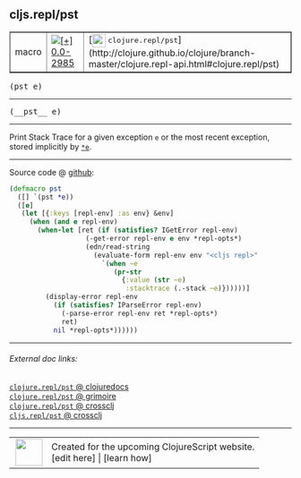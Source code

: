 ## cljs.repl/pst



 <table border="1">
<tr>
<td>macro</td>
<td><a href="https://github.com/cljsinfo/cljs-api-docs/tree/0.0-2985"><img valign="middle" alt="[+] 0.0-2985" title="Added in 0.0-2985" src="https://img.shields.io/badge/+-0.0--2985-lightgrey.svg"></a> </td>
<td>
[<img height="24px" valign="middle" src="http://i.imgur.com/1GjPKvB.png"> <samp>clojure.repl/pst</samp>](http://clojure.github.io/clojure/branch-master/clojure.repl-api.html#clojure.repl/pst)
</td>
</tr>
</table>

<samp>(pst e)</samp><br>

---

 <samp>
(__pst__ e)<br>
</samp>

---

Print Stack Trace for a given exception `e` or the most recent
exception, stored implicitly by [`*e`][doc:cljs.core/*e].

[doc:cljs.core/*e]:../cljs.core/STARe.md

---






Source code @ [github]():

```clj
(defmacro pst
  ([] `(pst *e))
  ([e]
   (let [{:keys [repl-env] :as env} &env]
     (when (and e repl-env)
       (when-let [ret (if (satisfies? IGetError repl-env)
                   (-get-error repl-env e env *repl-opts*)
                   (edn/read-string
                     (evaluate-form repl-env env "<cljs repl>"
                       `(when ~e
                          (pr-str
                            {:value (str ~e)
                             :stacktrace (.-stack ~e)})))))]
         (display-error repl-env
           (if (satisfies? IParseError repl-env)
             (-parse-error repl-env ret *repl-opts*)
             ret)
           nil *repl-opts*))))))
```

<!--
Repo - tag - source tree - lines:

 <pre>

</pre>

-->

---



###### External doc links:

[`clojure.repl/pst` @ clojuredocs](http://clojuredocs.org/clojure.repl/pst)<br>
[`clojure.repl/pst` @ grimoire](http://conj.io/store/v1/org.clojure/clojure/1.7.0-beta3/clj/clojure.repl/pst/)<br>
[`clojure.repl/pst` @ crossclj](http://crossclj.info/fun/clojure.repl/pst.html)<br>
[`cljs.repl/pst` @ crossclj](http://crossclj.info/fun/cljs.repl/pst.html)<br>

---

 <table>
<tr><td>
<img valign="middle" align="right" width="48px" src="http://i.imgur.com/Hi20huC.png">
</td><td>
Created for the upcoming ClojureScript website.<br>
[edit here] | [learn how]
</td></tr></table>

[edit here]:https://github.com/cljsinfo/cljs-api-docs/blob/master/cljsdoc/cljs.repl/pst.cljsdoc
[learn how]:https://github.com/cljsinfo/cljs-api-docs/wiki/cljsdoc-files

<!--

This information was too distracting to show to readers, but I'll leave it
commented here since it is helpful to:

- pretty-print the data used to generate this document
- and show how to retrieve that data



The API data for this symbol:

```clj
{:description "Print Stack Trace for a given exception `e` or the most recent\nexception, stored implicitly by [doc:cljs.core/*e].",
 :ns "cljs.repl",
 :name "pst",
 :signature ["[e]"],
 :name-encode "pst",
 :history [["+" "0.0-2985"]],
 :type "macro",
 :clj-equiv {:full-name "clojure.repl/pst",
             :url "http://clojure.github.io/clojure/branch-master/clojure.repl-api.html#clojure.repl/pst"},
 :full-name-encode "cljs.repl/pst",
 :source {:code "(defmacro pst\n  ([] `(pst *e))\n  ([e]\n   (let [{:keys [repl-env] :as env} &env]\n     (when (and e repl-env)\n       (when-let [ret (if (satisfies? IGetError repl-env)\n                   (-get-error repl-env e env *repl-opts*)\n                   (edn/read-string\n                     (evaluate-form repl-env env \"<cljs repl>\"\n                       `(when ~e\n                          (pr-str\n                            {:value (str ~e)\n                             :stacktrace (.-stack ~e)})))))]\n         (display-error repl-env\n           (if (satisfies? IParseError repl-env)\n             (-parse-error repl-env ret *repl-opts*)\n             ret)\n           nil *repl-opts*))))))",
          :title "Source code",
          :repo "clojurescript",
          :tag "r1.8.40",
          :filename "src/main/clojure/cljs/repl.cljc",
          :lines [1287 1304],
          :url "https://github.com/clojure/clojurescript/blob/r1.8.40/src/main/clojure/cljs/repl.cljc#L1287-L1304"},
 :usage ["(pst e)"],
 :full-name "cljs.repl/pst",
 :cljsdoc-url "https://github.com/cljsinfo/cljs-api-docs/blob/master/cljsdoc/cljs.repl/pst.cljsdoc"}

```

Retrieve the API data for this symbol:

```clj
;; from Clojure REPL
(require '[clojure.edn :as edn])
(-> (slurp "https://raw.githubusercontent.com/cljsinfo/cljs-api-docs/catalog/cljs-api.edn")
    (edn/read-string)
    (get-in [:symbols "cljs.repl/pst"]))
```

-->
